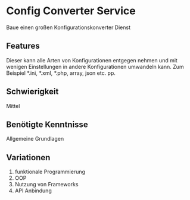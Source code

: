 # Config Converter Service
 
 Baue einen großen Konfigurationskonverter Dienst
 
## Features
 Dieser kann alle Arten von Konfigurationen entgegen nehmen und mit wenigen Einstellungen in andere Konfigurationen umwandeln kann. Zum Beispiel *.ini, *.xml, *.php, array, json etc. pp.
 
 ## Schwierigkeit
 Mittel
 
 ## Benötigte Kenntnisse
Allgemeine Grundlagen

## Variationen
1. funktionale Programmierung
2. OOP
3. Nutzung von Frameworks
4. API Anbindung